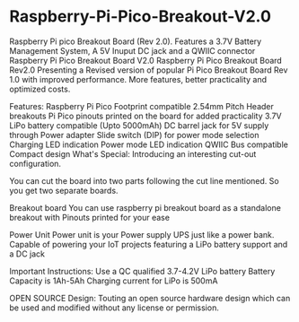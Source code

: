 # Raspberry-Pi-Pico-Breakout-V2.0
Raspberry Pi pico Breakout Board (Rev 2.0). Features a 3.7V Battery Management System, A 5V Inuput DC jack and a QWIIC connector
Raspberry Pi Pico Breakout Board V2.0
Raspberry Pi Pico Breakout Board Rev2.0
Presenting a Revised version of popular Pi Pico Breakout Board Rev 1.0 with improved performance. More features, better practicality and optimized costs.



Features:
Raspberry Pi Pico Footprint compatible
2.54mm Pitch Header breakouts
Pi Pico pinouts printed on the board for added practicality
3.7V LiPo battery compatible (Upto 5000mAh)
DC barrel jack for 5V supply through Power adapter
Slide switch (DIP) for power mode selection
Charging LED indication
Power mode LED indication
QWIIC Bus compatible
Compact design
What's Special:
Introducing an interesting cut-out configuration.

You can cut the board into two parts following the cut line mentioned. So you get two separate boards.

Breakout board
You can use raspberry pi breakout board as a standalone breakout with Pinouts printed for your ease

Power Unit
Power unit is your Power supply UPS just like a power bank. Capable of powering your IoT projects featuring a LiPo battery support and a DC jack



Important Instructions:
Use a QC qualified 3.7-4.2V LiPo battery
Battery Capacity is 1Ah-5Ah
Charging current for LiPo is 500mA


OPEN SOURCE Design:
Touting an open source hardware design which can be used and modified without any license or permission.
